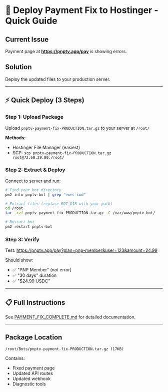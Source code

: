 # 🚀 Deploy Payment Fix to Hostinger - Quick Guide

## Current Issue
Payment page at **https://pnptv.app/pay** is showing errors.

## Solution
Deploy the updated files to your production server.

---

## ⚡ Quick Deploy (3 Steps)

### Step 1: Upload Package
Upload `pnptv-payment-fix-PRODUCTION.tar.gz` to your server at `/root/`

**Methods:**
- Hostinger File Manager (easiest)
- SCP: `scp pnptv-payment-fix-PRODUCTION.tar.gz root@72.60.29.80:/root/`

### Step 2: Extract & Deploy
Connect to server and run:

```bash
# Find your bot directory
pm2 info pnptv-bot | grep "exec cwd"

# Extract files (replace BOT_DIR with your path)
cd /root
tar -xzf pnptv-payment-fix-PRODUCTION.tar.gz -C /var/www/pnptv-bot/

# Restart bot
pm2 restart pnptv-bot
```

### Step 3: Verify
Test: https://pnptv.app/pay?plan=pnp-member&user=123&amount=24.99

Should show:
- ✅ "PNP Member" (not error)
- ✅ "30 days" duration
- ✅ "$24.99 USDC"

---

## 📋 Full Instructions

See [PAYMENT_FIX_COMPLETE.md](PAYMENT_FIX_COMPLETE.md) for detailed documentation.

---

## Package Location

```
/root/Bots/pnptv-payment-fix-PRODUCTION.tar.gz (17KB)
```

Contains:
- Fixed payment page
- Updated API routes
- Updated webhook
- Diagnostic tools
